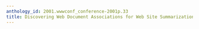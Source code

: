```yaml
---
anthology_id: 2001.wwwconf_conference-2001p.33
title: Discovering Web Document Associations for Web Site Summarization
---
```

